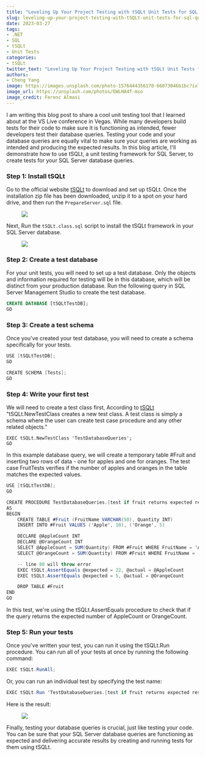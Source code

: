 ```yaml
---
title: "Leveling Up Your Project Testing with tSQLt Unit Tests for SQL Queries"
slug: leveling-up-your-project-testing-with-tSQLt-unit-tests-for-sql-queries
date: 2023-03-27
tags:
- .NET
- SQL
- tSQLt
- Unit Tests
categories:
- tSQLt
twitter_text: "Leveling Up Your Project Testing with tSQLt Unit Tests for SQL Queries"
authors: 
- Cheng Yang
image: https://images.unsplash.com/photo-1576444356170-66073046b1bc?ixlib=rb-4.0.3&ixid=MnwxMjA3fDB8MHxwaG90by1wYWdlfHx8fGVufDB8fHx8&auto=format&fit=crop&w=1170&q=80
image_url: https://unsplash.com/photos/EWLHA4T-mso
image_credit: Ferenc Almasi
---
```


I am writing this blog post to share a cool unit testing tool that I learned about at the VS Live conference in Vegas. While many developers build tests for their code to make sure it is functioning as intended, fewer developers test their database queries. Testing your code and your database queries are equally vital to make sure your queries are working as intended and producing the expected results. In this blog article, I'll demonstrate how to use tSQLt, a unit testing framework for SQL Server, to create tests for your SQL Server database queries.

### Step 1: Install tSQLt
Go to the official website [tSQLt](https://tsqlt.org/downloads/) to download and set up tSQLt. Once the installation zip file has been downloaded, unzip it to a spot on your hard drive, and then run the `PrepareServer.sql` file. 
<figure>
<img src="/images/tsqlt/query1.png" style="max-width: 100%">
</figure>

Next, Run the `tSQLt.class.sql` script to install the tSQLt framework in your SQL Server database.

<figure>
<img src="/images/tsqlt/query2.png" style="max-width: 100%">
</figure>

### Step 2: Create a test database
For your unit tests, you will need to set up a test database. Only the objects and information required for testing will be in this database, which will be distinct from your production database. Run the following query in SQL Server Management Studio to create the test database.

```sql
CREATE DATABASE [tSQLtTestDB];
GO
```

### Step 3: Create a test schema
Once you've created your test database, you will need to create a schema specifically for your tests.

```csharp
USE [tSQLtTestDB];
GO

CREATE SCHEMA [Tests];
GO
```

### Step 4: Write your first test
We will need to create a test class first, According to [tSQLt](https://tsqlt.org/user-guide/test-creation-and-execution/newtestclass/)
"tSQLt.NewTestClass creates a new test class. A test class is simply a schema where the user can create test case procedure and any other related objects."

```cSharp
EXEC tSQLt.NewTestClass 'TestDatabaseQueries';
GO
```

In this example database query, we will create a temporary table #Fruit and inserting two rows of data - one for apples and one for oranges. The test case FruitTests verifies if the number of apples and oranges in the table matches the expected values.

```csharp
USE [tSQLtTestDB];
GO

CREATE PROCEDURE TestDatabaseQueries.[test if fruit returns expected result]
AS
BEGIN
    CREATE TABLE #Fruit (FruitName VARCHAR(50), Quantity INT)
    INSERT INTO #Fruit VALUES ('Apple', 10), ('Orange', 5)

    DECLARE @AppleCount INT
    DECLARE @OrangeCount INT
    SELECT @AppleCount = SUM(Quantity) FROM #Fruit WHERE FruitName = 'Apple'
    SELECT @OrangeCount = SUM(Quantity) FROM #Fruit WHERE FruitName = 'Orange'

    -- line 80 will throw error
    EXEC tSQLt.AssertEquals @expected = 22, @actual = @AppleCount
    EXEC tSQLt.AssertEquals @expected = 5, @actual = @OrangeCount

    DROP TABLE #Fruit
END
GO

```

In this test, we're using the tSQLt.AssertEquals procedure to check that if the query returns the expected number of AppleCount or OrangeCount.

### Step 5: Run your tests
Once you've written your test, you can run it using the tSQLt.Run procedure. You can run all of your tests at once by running the following command:

```csharp
EXEC tSQLt.RunAll;
```

Or, you can run an individual test by specifying the test name:

```csharp
EXEC tSQLt.Run 'TestDatabaseQueries.[test if fruit returns expected result]';
```

Here is the result: 

<figure>
<img src="/images/tsqlt/query1.png" style="max-width: 100%">
</figure>


Finally, testing your database queries is crucial, just like testing your code. You can be sure that your SQL Server database queries are functioning as expected and delivering accurate results by creating and running tests for them using tSQLt.




